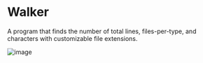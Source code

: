 # Walker
A program that finds the number of total lines, files-per-type, and characters with customizable file extensions.

![image](https://user-images.githubusercontent.com/81060842/226216035-d9482f96-3ac7-4b17-bd35-f4cee7b65bf0.png)
